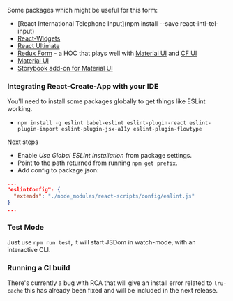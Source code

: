 Some packages which might be useful for this form:

- [React International Telephone Input](npm install --save react-intl-tel-input)
- [React-Widgets](http://jquense.github.io/react-widgets/)
- [React Ultimate](https://github.com/Paqmind/react-ultimate)
- [Redux Form](http://redux-form.com/) - a HOC that plays well with [Material UI](http://redux-form.com/6.0.5/examples/material-ui/) and [CF UI](https://cloudflare.github.io/cf-ui/)
- [Material UI](http://www.material-ui.com/)
- [Storybook add-on for Material UI](https://github.com/sm-react/storybook-addon-material-ui)



### Integrating React-Create-App with your IDE

You'll need to install some packages globally to get things like ESLint working.

- `npm install -g eslint babel-eslint eslint-plugin-react eslint-plugin-import eslint-plugin-jsx-a11y eslint-plugin-flowtype`

Next steps

- Enable *_Use Global ESLint Installation_* from package settings.
- Point to the path returned from running `npm get prefix`.
- Add config to package.json:

```json
...
"eslintConfig": {
  "extends": "./node_modules/react-scripts/config/eslint.js"
}
...
```


### Test Mode

Just use `npm run test`, it will start JSDom in watch-mode, with an interactive CLI.

### Running a CI build

There's currently a bug with RCA that will give an install error related to `lru-cache`
this has already been fixed and will be included in the next release.
